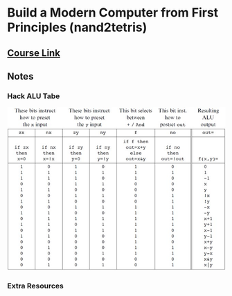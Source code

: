 # Build a Modern Computer from First Principles (nand2tetris)

## [Course Link](https://www.coursera.org/learn/build-a-computer)

## Notes

### Hack ALU Tabe
![Hack-ALU-Table](./images/hack-alu-table.jpg)

### Extra Resources

